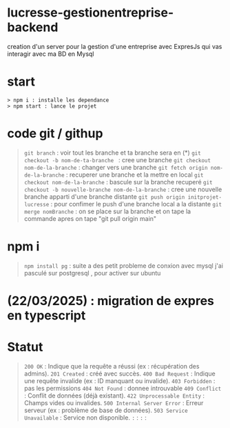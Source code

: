 # lucresse-gestionentreprise-backend
creation d'un server pour la gestion d'une entreprise avec ExpresJs qui vas interagir avec ma BD en Mysql 

# start
    > npm i : installe les dependance
    > npm start : lance le projet

# code git / githup
 > `git branch` : voir tout les branche et ta branche sera en (*)
 > `git checkout -b nom-de-ta-branche ` : cree une branche
 > `git checkout nom-de-la-branche` : changer vers une branche
 > `git fetch origin nom-de-la-branche` : recuperer une branche et la mettre en local
 > `git checkout nom-de-la-branche`  : bascule sur la branche recuperé
 > `git checkout -b nouvelle-branche nom-de-la-branche` : cree une nouvelle branche apparti d'une branche distante
 > `git push origin initprojet-lucresse` : pour confimer le push d'une branche local a la distante
 > `git merge nomBranche` : on se place sur la branche et on tape la commande apres on tape "git pull origin main"
 > ``
 > ``
 > ``
 > ``
 
 # npm i 
  > `npm install pg` : suite a des petit probleme de conxion avec mysql j'ai pasculé sur postgresql , <sudo systemctl start postgresql> pour activer sur ubuntu

# (22/03/2025) : migration de expres en typescript


# Statut 
  > `200 OK` : Indique que la requête a réussi (ex : récupération des admins).
  > `201 Created` :  créé avec succès.
  > `400 Bad Request` : Indique une requête invalide (ex : ID manquant ou invalide).
  > `403 Forbidden` : pas les permissions
  > `404 Not Found` : donnee introuvable
  > `409 Conflict` :  Conflit de données (déjà existant).
  > `422 Unprocessable Entity` : Champs vides ou invalides.
  > `500 Internal Server Error` : Erreur serveur (ex : problème de base de données).
  > `503 Service Unavailable` : Service non disponible.
  > `` :
  > `` :
  > `` :
  > `` :
